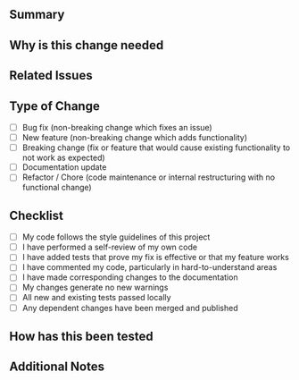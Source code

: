 ## Summary

<!-- Provide a brief description of the changes in this PR -->

## Why is this change needed

<!-- Explain the motivation behind this change -->

## Related Issues

<!-- Link any related issues using #issue-number -->

## Type of Change

<!-- Mark the relevant options with an "x" -->

- [ ] Bug fix (non-breaking change which fixes an issue)
- [ ] New feature (non-breaking change which adds functionality)
- [ ] Breaking change (fix or feature that would cause existing functionality to not work as expected)
- [ ] Documentation update
- [ ] Refactor / Chore (code maintenance or internal restructuring with no functional change)

## Checklist

<!-- Mark completed items with an "x" -->

- [ ] My code follows the style guidelines of this project
- [ ] I have performed a self-review of my own code
- [ ] I have added tests that prove my fix is effective or that my feature works
- [ ] I have commented my code, particularly in hard-to-understand areas
- [ ] I have made corresponding changes to the documentation
- [ ] My changes generate no new warnings
- [ ] All new and existing tests passed locally
- [ ] Any dependent changes have been merged and published

## How has this been tested

<!-- 
Please describe the tests that you ran to verify your changes. 
Provide instructions so we can reproduce. 
Please also list any relevant details for your test configuration.
-->

## Additional Notes

<!-- Add any additional notes, screenshots, or context here -->